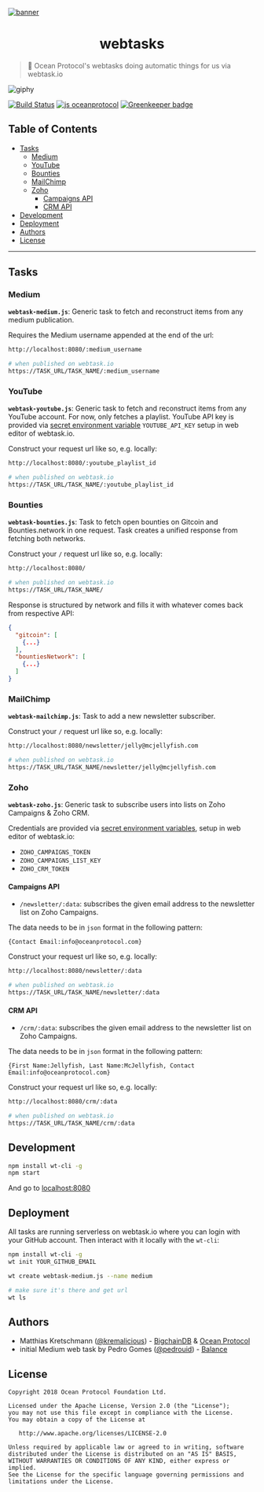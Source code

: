 [![banner](https://raw.githubusercontent.com/oceanprotocol/art/master/github/repo-banner%402x.png)](https://oceanprotocol.com)

<h1 align="center">webtasks</h1>

> 🐬 Ocean Protocol's webtasks doing automatic things for us via webtask.io

![giphy](https://user-images.githubusercontent.com/90316/37671913-0eb2f70a-2c6d-11e8-809e-04d3b40ef1c9.gif)

[![Build Status](https://travis-ci.com/oceanprotocol/webtasks.svg?token=3psqw6c8KMDqfdGQ2x6d&branch=master)](https://travis-ci.com/oceanprotocol/webtasks)
[![js oceanprotocol](https://img.shields.io/badge/js-oceanprotocol-7b1173.svg)](https://github.com/oceanprotocol/eslint-config-oceanprotocol) [![Greenkeeper badge](https://badges.greenkeeper.io/oceanprotocol/webtasks.svg)](https://greenkeeper.io/)

## Table of Contents

  - [Tasks](#tasks)
     - [Medium](#medium)
     - [YouTube](#youtube)
     - [Bounties](#bounties)
     - [MailChimp](#mailchimp)
     - [Zoho](#zoho)
        - [Campaigns API](#campaigns-api)
        - [CRM API](#crm-api)
  - [Development](#development)
  - [Deployment](#deployment)
  - [Authors](#authors)
  - [License](#license)

---

## Tasks

### Medium

**`webtask-medium.js`**: Generic task to fetch and reconstruct items from any medium publication.

Requires the Medium username appended at the end of the url:

```bash
http://localhost:8080/:medium_username

# when published on webtask.io
https://TASK_URL/TASK_NAME/:medium_username
```

### YouTube

**`webtask-youtube.js`**: Generic task to fetch and reconstruct items from any YouTube account. For now, only fetches a playlist. YouTube API key is provided via [secret environment variable](https://webtask.io/docs/issue_parameters) `YOUTUBE_API_KEY` setup in web editor of webtask.io.

Construct your request url like so, e.g. locally:

```bash
http://localhost:8080/:youtube_playlist_id

# when published on webtask.io
https://TASK_URL/TASK_NAME/:youtube_playlist_id
```

### Bounties

**`webtask-bounties.js`**: Task to fetch open bounties on Gitcoin and Bounties.network in one request. Task creates a unified response from fetching both networks.

Construct your `/` request url like so, e.g. locally:

```bash
http://localhost:8080/

# when published on webtask.io
https://TASK_URL/TASK_NAME/
```

Response is structured by network and fills it with whatever comes back from respective API:

```json
{
  "gitcoin": [
    {...}
  ],
  "bountiesNetwork": [
    {...}
  ]
}
```

### MailChimp

**`webtask-mailchimp.js`**: Task to add a new newsletter subscriber.

Construct your `/` request url like so, e.g. locally:

```bash
http://localhost:8080/newsletter/jelly@mcjellyfish.com

# when published on webtask.io
https://TASK_URL/TASK_NAME/newsletter/jelly@mcjellyfish.com
```

### Zoho

**`webtask-zoho.js`**: Generic task to subscribe users into lists on Zoho Campaigns & Zoho CRM.

Credentials are provided via [secret environment variables](https://webtask.io/docs/issue_parameters), setup in web editor of webtask.io:

* `ZOHO_CAMPAIGNS_TOKEN`
* `ZOHO_CAMPAIGNS_LIST_KEY`
* `ZOHO_CRM_TOKEN`

#### Campaigns API

* `/newsletter/:data`: subscribes the given email address to the newsletter list on Zoho Campaigns.

The data needs to be in `json` format in the following pattern:

```
{Contact Email:info@oceanprotocol.com}
```

Construct your request url like so, e.g. locally:

```bash
http://localhost:8080/newsletter/:data

# when published on webtask.io
https://TASK_URL/TASK_NAME/newsletter/:data
```

#### CRM API

* `/crm/:data`: subscribes the given email address to the newsletter list on Zoho Campaigns.

The data needs to be in `json` format in the following pattern:

```
{First Name:Jellyfish, Last Name:McJellyfish, Contact Email:info@oceanprotocol.com}
```

Construct your request url like so, e.g. locally:

```bash
http://localhost:8080/crm/:data

# when published on webtask.io
https://TASK_URL/TASK_NAME/crm/:data
```

## Development

```bash
npm install wt-cli -g
npm start
```

And go to [localhost:8080](http://localhost:8080)

## Deployment

All tasks are running serverless on webtask.io where you can login with your GitHub account. Then interact with it locally with the `wt-cli`:

```bash
npm install wt-cli -g
wt init YOUR_GITHUB_EMAIL

wt create webtask-medium.js --name medium

# make sure it's there and get url
wt ls
```

## Authors

- Matthias Kretschmann ([@kremalicious](https://github.com/kremalicious)) - [BigchainDB](https://www.bigchaindb.com) & [Ocean Protocol](https://oceanprotocol.com)
- initial Medium web task by Pedro Gomes ([@pedrouid](https://github.com/pedrouid)) - [Balance](https://balance.io)

## License

```
Copyright 2018 Ocean Protocol Foundation Ltd.

Licensed under the Apache License, Version 2.0 (the "License");
you may not use this file except in compliance with the License.
You may obtain a copy of the License at

   http://www.apache.org/licenses/LICENSE-2.0

Unless required by applicable law or agreed to in writing, software
distributed under the License is distributed on an "AS IS" BASIS,
WITHOUT WARRANTIES OR CONDITIONS OF ANY KIND, either express or implied.
See the License for the specific language governing permissions and
limitations under the License.
```
